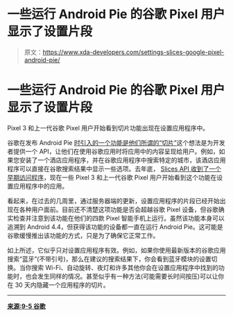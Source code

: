 # 一些运行 Android Pie 的谷歌 Pixel 用户显示了设置片段

> 原文：<https://www.xda-developers.com/settings-slices-google-pixel-android-pie/>

# 一些运行 Android Pie 的谷歌 Pixel 用户显示了设置片段

Pixel 3 和上一代谷歌 Pixel 用户开始看到切片功能出现在设置应用程序中。

谷歌在发布 Android Pie [时引入的一个功能是他们所谓的“切片”](https://www.xda-developers.com/slices-app-actions-android-p-google-assistant/)这个想法是为开发者提供一个 API，让他们在使用谷歌应用时将应用中的内容呈现给用户。例如，如果您安装了一个酒店应用程序，并在谷歌应用程序中搜索特定的城市，该酒店应用程序可以直接在谷歌搜索结果中显示一些选项。去年底， [Slices API 收到了一个早期访问程序](https://www.xda-developers.com/android-pie-slices-api-early-access/)，现在一些 Pixel 3 和上一代谷歌 Pixel 用户开始看到这个功能在设置应用程序中的应用。

看起来，在过去的几周里，通过服务器端的更新，设置应用程序的片段已经开始出现在各种用户面前。目前还不清楚这项功能是否会超越谷歌 Pixel 设备，但谷歌确实检查并注意到该功能在他们的四款 Pixel 智能手机上运行。虽然该功能本身可以追溯到 Android 4.4，但获得该功能的设备都一直在运行 Android Pie。这可能是谷歌缓慢推出该功能的方式，只是为了确保它正常工作。

如上所述，它似乎只对设置应用程序有效。例如，如果你使用最新版本的谷歌应用搜索“蓝牙”(不带引号)，那么在建议的搜索结果下，你会看到蓝牙模块的设置切换。当你搜索 Wi-Fi、自动旋转、夜灯和许多其他你会在设置应用程序中找到的功能时，也会发生同样的情况。甚至似乎有一种方法(可能需要长时间按压)可以让你在 30 天内隐藏一个应用程序的切片。

* * *

[**来源:9-5 谷歌**](https://9to5google.com/2019/03/02/android-slices-settings-pixel/)